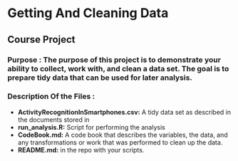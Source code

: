 # Getting And Cleaning Data

## Course Project 

### Purpose : The purpose of this project is to demonstrate your ability to collect, work with, and clean a data set. The goal is to prepare tidy data that can be used for later analysis. 

### Description Of the Files : 

* **ActivityRecognitionInSmartphones.csv:** A tidy data set as described in the documents stored in  
* **run_analysis.R:** Script for performing the analysis  
* **CodeBook.md:** A code book that describes the variables, the data, and any transformations or work that was performed to clean up the data. 
* **README.md:** in the repo with your scripts. 